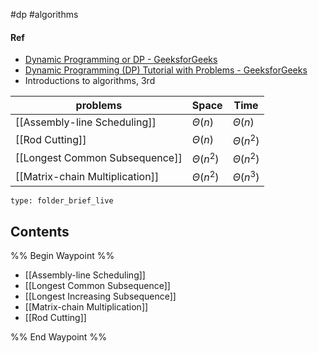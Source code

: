 #dp #algorithms 
#### Ref
- [Dynamic Programming or DP - GeeksforGeeks](https://www.geeksforgeeks.org/dynamic-programming/?ref=header_outind)
- [Dynamic Programming (DP) Tutorial with Problems - GeeksforGeeks](https://www.geeksforgeeks.org/introduction-to-dynamic-programming-data-structures-and-algorithm-tutorials/?ref=header_outind)
- Introductions to algorithms, 3rd

| problems                        | Space         | Time          |
| ------------------------------- | ------------- | ------------- |
| [[Assembly-line Scheduling]]    | $\Theta(n)$   | $\Theta(n)$   |
| [[Rod Cutting]]                 | $\Theta(n)$   | $\Theta(n^2)$ |
| [[Longest Common Subsequence]]  | $\Theta(n^2)$ | $\Theta(n^2)$ |
| [[Matrix-chain Multiplication]] | $\Theta(n^2)$ | $\Theta(n^3)$ | 


```ccard
type: folder_brief_live
```


 ## Contents
%% Begin Waypoint %%
- [[Assembly-line Scheduling]]
- [[Longest Common Subsequence]]
- [[Longest Increasing Subsequence]]
- [[Matrix-chain Multiplication]]
- [[Rod Cutting]]

%% End Waypoint %%
